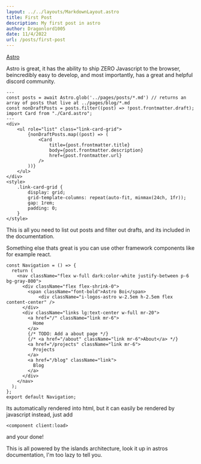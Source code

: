 ```yaml
---
layout: ../../layouts/MarkdownLayout.astro
title: First Post
description: My first post in astro
author: Dragonlord1005
date: 11/4/2022
url: /posts/first-post
---
```


[Astro](https://Astro.build)

Astro is great, it has the ability to ship ZERO Javascript to the browser, beincredibly easy to develop, and most importantly, has a great and helpful discord community.

```astro
---
const posts = await Astro.glob('../pages/posts/*.md') // returns an array of posts that live at ../pages/blog/*.md
const nonDraftPosts = posts.filter((post) => !post.frontmatter.draft);
import Card from "./Card.astro";
---
<div>
    <ul role="list" class="link-card-grid">
        {nonDraftPosts.map((post) => (
            <Card
                title={post.frontmatter.title}
                body={post.frontmatter.description}
                href={post.frontmatter.url}
            />
        ))}
    </ul>
</div>
<style>
	.link-card-grid {
		display: grid;
		grid-template-columns: repeat(auto-fit, minmax(24ch, 1fr));
		gap: 1rem;
		padding: 0;
	}
</style>
```
This is all you need to list out posts and filter out drafts, and its included in the documentation.

Something else thats great is you can use other framework components like for example react.
```tsx
const Navigation = () => {
  return (
    <nav className="flex w-full dark:color-white justify-between p-6 bg-gray-800">
      <div className="flex flex-shrink-0">
        <span className="font-bold">Astro Boi</span>
		    <div className="i-logos-astro w-2.5em h-2.5em flex content-center" />
      </div>
      <div className="links lg:text-center w-full mr-20">
        <a href="/" className="link mr-6">
          Home
        </a>
        {/* TODO: Add a about page */}
        {/* <a href="/about" className="link mr-6">About</a> */}
        <a href="/projects" className="link mr-6">
          Projects
        </a>
        <a href="/blog" className="link">
          Blog
        </a>
      </div>
    </nav>
  );
};
export default Navigation;
```
Its automatically rendered into html, but it can easily be rendered by javascript instead, just add
```astro
<component client:load>
```
and your done!

This is all powered by the islands architecture, look it up in astros documentation, I'm too lazy to tell you.
